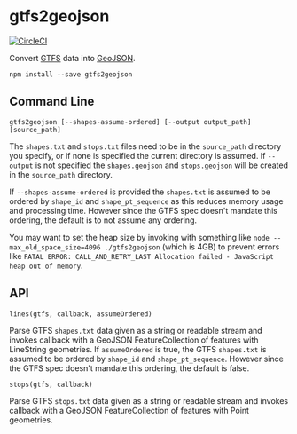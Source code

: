 # gtfs2geojson

[![CircleCI](https://circleci.com/gh/tmcw/gtfs2geojson/tree/master.svg?style=svg)](https://circleci.com/gh/tmcw/gtfs2geojson/tree/master)<Paste>

Convert [GTFS](https://developers.google.com/transit/gtfs/?hl=en) data into
[GeoJSON](http://geojson.org/).

    npm install --save gtfs2geojson

## Command Line

    gtfs2geojson [--shapes-assume-ordered] [--output output_path] [source_path]

The `shapes.txt` and `stops.txt` files need to be in the `source_path` directory you
specify, or if none is specified the current directory is assumed. If `--output` is not
specified the `shapes.geojson` and `stops.geojson` will be created in the `source_path`
directory.

If `--shapes-assume-ordered` is provided the `shapes.txt` is assumed to be ordered by
`shape_id` and `shape_pt_sequence` as this reduces memory usage and processing time.
However since the GTFS spec doesn't mandate this ordering, the default is to not assume
any ordering.

You may want to set the heap size by invoking with something like `node --max_old_space_size=4096 ./gtfs2geojson` (which is 4GB) to prevent errors like `FATAL ERROR: CALL_AND_RETRY_LAST Allocation failed - JavaScript heap out of memory`.


## API


`lines(gtfs, callback, assumeOrdered)`

Parse GTFS `shapes.txt` data given as a string or readable stream and invokes callback with
a GeoJSON FeatureCollection of features with LineString geometries. If `assumeOrdered` is
true, the GTFS `shapes.txt` is assumed to be ordered by `shape_id` and `shape_pt_sequence`.
However since the GTFS spec doesn't mandate this ordering, the default is false.

`stops(gtfs, callback)`

Parse GTFS `stops.txt` data given as a string or readable stream and invokes callback with
a GeoJSON FeatureCollection of features with Point geometries.
